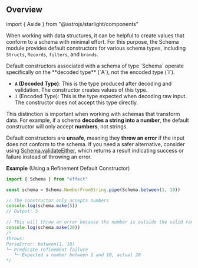 ## Overview

import { Aside } from "@astrojs/starlight/components"

When working with data structures, it can be helpful to create values that conform to a schema with minimal effort.
For this purpose, the Schema module provides default constructors for various schema types, including `Structs`, `Records`, `filters`, and `brands`.

<Aside type="note" title="Constructor Scope">
  Default constructors associated with a schema of type `Schema<A, I, R>` operate specifically on the **decoded type** (`A`), not the encoded type (`I`).

- **`A` (Decoded Type)**: This is the type produced after decoding and validation. The constructor creates values of this type.
- `I` (Encoded Type): This is the type expected when decoding raw input. The constructor does not accept this type directly.

This distinction is important when working with schemas that transform data. For example, if a schema **decodes a string into a number**, the default constructor will only accept **numbers**, not strings.

</Aside>

Default constructors are **unsafe**, meaning they **throw an error** if the input does not conform to the schema.
If you need a safer alternative, consider using [Schema.validateEither](#error-handling-in-constructors), which returns a result indicating success or failure instead of throwing an error.

**Example** (Using a Refinement Default Constructor)

```ts twoslash
import { Schema } from "effect"

const schema = Schema.NumberFromString.pipe(Schema.between(1, 10))

// The constructor only accepts numbers
console.log(schema.make(5))
// Output: 5

// This will throw an error because the number is outside the valid range
console.log(schema.make(20))
/*
throws:
ParseError: between(1, 10)
└─ Predicate refinement failure
   └─ Expected a number between 1 and 10, actual 20
*/
```
